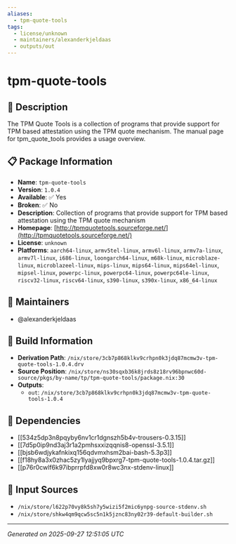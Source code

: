 ```yaml
---
aliases:
  - tpm-quote-tools
tags:
  - license/unknown
  - maintainers/alexanderkjeldaas
  - outputs/out
---
```


# tpm-quote-tools

## 📝 Description

The TPM Quote Tools is a collection of programs that provide support
for TPM based attestation using the TPM quote mechanism.  The manual
page for tpm_quote_tools provides a usage overview.


## 📋 Package Information

- **Name**: `tpm-quote-tools`
- **Version**: `1.0.4`
- **Available**: ✅ Yes
- **Broken**: ✅ No
- **Description**: Collection of programs that provide support for TPM based attestation using the TPM quote mechanism
- **Homepage**: [http://tpmquotetools.sourceforge.net/](http://tpmquotetools.sourceforge.net/)
- **License**: `unknown`
- **Platforms**: `aarch64-linux`, `armv5tel-linux`, `armv6l-linux`, `armv7a-linux`, `armv7l-linux`, `i686-linux`, `loongarch64-linux`, `m68k-linux`, `microblaze-linux`, `microblazeel-linux`, `mips-linux`, `mips64-linux`, `mips64el-linux`, `mipsel-linux`, `powerpc-linux`, `powerpc64-linux`, `powerpc64le-linux`, `riscv32-linux`, `riscv64-linux`, `s390-linux`, `s390x-linux`, `x86_64-linux`
## 👥 Maintainers

- @alexanderkjeldaas


## 🔧 Build Information

- **Derivation Path**: `/nix/store/3cb7p868klkv9crhpn0k3jdq87mcmw3v-tpm-quote-tools-1.0.4.drv`
- **Source Position**: `/nix/store/ns30sqxb36k8jrds8z18rv96bpnwc60d-source/pkgs/by-name/tp/tpm-quote-tools/package.nix:30`
- **Outputs**:
  - `out`:  `/nix/store/3cb7p868klkv9crhpn0k3jdq87mcmw3v-tpm-quote-tools-1.0.4`

## 🔗 Dependencies

- [[534z5dp3n8pqyby6nv1cr1dgnszh5b4v-trousers-0.3.15]]
- [[7d5p0ip9nd3aj3r1a2pmhsxxizqqnis8-openssl-3.5.1]]
- [[bjsb6wdjykafnkixq156qdvmxhsm2bai-bash-5.3p3]]
- [[f18hy8a3x0zhac5zy1lyajjyq9bpxrg7-tpm-quote-tools-1.0.4.tar.gz]]
- [[p76r0cwlf6k97ibprrpfd8xw0r8wc3nx-stdenv-linux]]

## 📁 Input Sources

- `/nix/store/l622p70vy8k5sh7y5wizi5f2mic6ynpg-source-stdenv.sh`
- `/nix/store/shkw4qm9qcw5sc5n1k5jznc83ny02r39-default-builder.sh`

---
*Generated on 2025-09-27 12:51:05 UTC*

